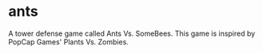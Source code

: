 # ants
A tower defense game called Ants Vs. SomeBees. This game is inspired by PopCap Games' Plants Vs. Zombies.
